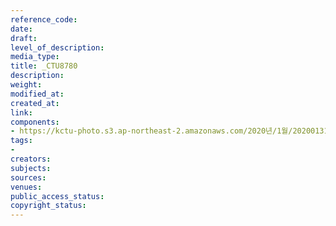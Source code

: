 ```yaml
---
reference_code: 
date: 
draft: 
level_of_description: 
media_type: 
title: _CTU8780
description: 
weight: 
modified_at: 
created_at: 
link: 
components:
- https://kctu-photo.s3.ap-northeast-2.amazonaws.com/2020년/1월/20200131_톨게이트+요금수납+노동자+김천+도로공사+본사+145일+농성+해단+및+직접고용+쟁취+결의대회/_CTU8780.jpg
tags:
- 
creators: 
subjects: 
sources: 
venues: 
public_access_status: 
copyright_status: 
---
```

